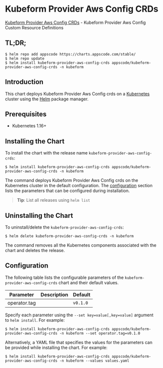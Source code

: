 # Kubeform Provider Aws Config CRDs

[Kubeform Provider Aws Config CRDs](https://github.com/kubeform) - Kubeform Provider Aws Config Custom Resource Definitions

## TL;DR;

```console
$ helm repo add appscode https://charts.appscode.com/stable/
$ helm repo update
$ helm install kubeform-provider-aws-config-crds appscode/kubeform-provider-aws-config-crds -n kubeform
```

## Introduction

This chart deploys Kubeform Provider Aws Config crds on a [Kubernetes](http://kubernetes.io) cluster using the [Helm](https://helm.sh) package manager.

## Prerequisites

- Kubernetes 1.16+

## Installing the Chart

To install the chart with the release name `kubeform-provider-aws-config-crds`:

```console
$ helm install kubeform-provider-aws-config-crds appscode/kubeform-provider-aws-config-crds -n kubeform
```

The command deploys Kubeform Provider Aws Config crds on the Kubernetes cluster in the default configuration. The [configuration](#configuration) section lists the parameters that can be configured during installation.

> **Tip**: List all releases using `helm list`

## Uninstalling the Chart

To uninstall/delete the `kubeform-provider-aws-config-crds`:

```console
$ helm delete kubeform-provider-aws-config-crds -n kubeform
```

The command removes all the Kubernetes components associated with the chart and deletes the release.

## Configuration

The following table lists the configurable parameters of the `kubeform-provider-aws-config-crds` chart and their default values.

|  Parameter   | Description | Default  |
|--------------|-------------|----------|
| operator.tag |             | `v0.1.0` |


Specify each parameter using the `--set key=value[,key=value]` argument to `helm install`. For example:

```console
$ helm install kubeform-provider-aws-config-crds appscode/kubeform-provider-aws-config-crds -n kubeform --set operator.tag=v0.1.0
```

Alternatively, a YAML file that specifies the values for the parameters can be provided while
installing the chart. For example:

```console
$ helm install kubeform-provider-aws-config-crds appscode/kubeform-provider-aws-config-crds -n kubeform --values values.yaml
```
